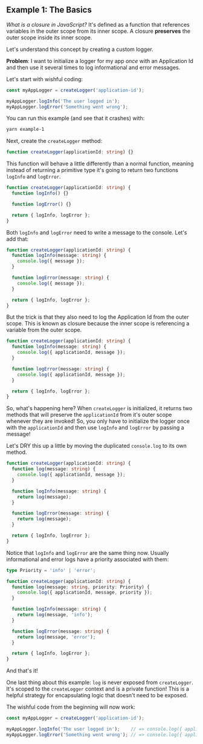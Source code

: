 ## Example 1: The Basics

_What is a closure in JavaScript?_ It's defined as a function that references variables in the outer scope from its inner scope. A closure **preserves** the outer scope inside its inner scope.

Let's understand this concept by creating a custom logger.

**Problem**: I want to initialize a logger for my app _once_ with an Application Id and then use it several times to log informational and error messages.

Let's start with wishful coding:

```ts
const myAppLogger = createLogger('application-id');

myAppLogger.logInfo('The user logged in');
myAppLogger.logError('Something went wrong');
```

You can run this example (and see that it crashes) with:

```bash
yarn example-1
```

Next, create the `createLogger` method:

```ts
function createLogger(applicationId: string) {}
```

This function will behave a little differently than a normal function, meaning instead of returning a primitive type it's going to return two functions `logInfo` and `logError`.

```ts
function createLogger(applicationId: string) {
  function logInfo() {}

  function logError() {}

  return { logInfo, logError };
}
```

Both `logInfo` and `logError` need to write a message to the console. Let's add that:

```ts
function createLogger(applicationId: string) {
  function logInfo(message: string) {
    console.log({ message });
  }

  function logError(message: string) {
    console.log({ message });
  }

  return { logInfo, logError };
}
```

But the trick is that they also need to log the Application Id from the outer scope. This is known as closure because the inner scope is referencing a variable from the outer scope.

```ts
function createLogger(applicationId: string) {
  function logInfo(message: string) {
    console.log({ applicationId, message });
  }

  function logError(message: string) {
    console.log({ applicationId, message });
  }

  return { logInfo, logError };
}
```

So, what's happening here? When `createLogger` is initialized, it returns two methods that will preserve the `applicationId` from it's outer scope whenever they are invoked! So, you only have to initialize the logger once with the `applicationId` and then use `logInfo` and `logError` by passing a message!

Let's DRY this up a little by moving the duplicated `console.log` to its own method.

```ts
function createLogger(applicationId: string) {
  function log(message: string) {
    console.log({ applicationId, message });
  }

  function logInfo(message: string) {
    return log(message);
  }

  function logError(message: string) {
    return log(message);
  }

  return { logInfo, logError };
}
```

Notice that `logInfo` and `logError` are the same thing now. Usually informational and error logs have a priority associated with them:

```ts
type Priority = 'info' | 'error';

function createLogger(applicationId: string) {
  function log(message: string, priority: Priority) {
    console.log({ applicationId, message, priority });
  }

  function logInfo(message: string) {
    return log(message, 'info');
  }

  function logError(message: string) {
    return log(message, 'error');
  }

  return { logInfo, logError };
}
```

And that's it!

One last thing about this example: `log` is never exposed from `createLogger`. It's scoped to the `createLogger` context and is a private function! This is a helpful strategy for encapsulating logic that doesn't need to be exposed.

The wishful code from the beginning will now work:

```ts
const myAppLogger = createLogger('application-id');

myAppLogger.logInfo('The user logged in');    // => console.log({ applicationId: 'application-id', priority: 'info',  message: 'The user logged in'  });
myAppLogger.logError('Something went wrong'); // => console.log({ applicationId: 'application-id', priority: 'error', message: 'Something went wrong' });
```
